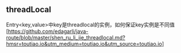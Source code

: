 ## threadLocal
Entry<key,value>中key是threadlocal的实例，如何保证key实例是不同值
[https://github.com/edagarli/java-route/blob/master/shen_ru_li_jie_threadlocal.md?hmsr=toutiao.io&utm_medium=toutiao.io&utm_source=toutiao.io]

